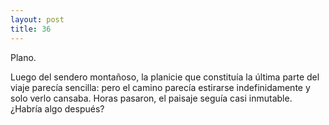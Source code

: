 ```yaml
---
layout: post
title: 36
---
```


Plano.

Luego del sendero montañoso, la planicie que constituía la última parte del viaje parecía sencilla: pero el camino parecía estirarse indefinidamente y solo verlo cansaba. 
Horas pasaron, el paisaje seguía casi inmutable. ¿Habría algo después?
